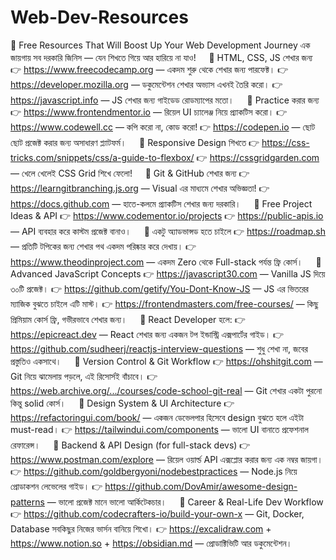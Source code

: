 # Web-Dev-Resources

🚀 Free Resources That Will Boost Up Your Web Development Journey
এক জায়গায় সব দরকারি জিনিস — যেন শিখতে গিয়ে আর হারিয়ে না যাও!
ㅤ
🔹 HTML, CSS, JS শেখার জন্য
👉 https://www.freecodecamp.org — একদম শুরু থেকে শেখার জন্য পারফেক্ট।
👉 https://developer.mozilla.org — ডকুমেন্টেশন শেখার অভ্যাস এখনই তৈরি করো।
👉 https://javascript.info — JS শেখার জন্য গাইডেড রোডম্যাপের মতো।
ㅤ
🔹 Practice করার জন্য
👉 https://www.frontendmentor.io — রিয়েল UI চ্যালেঞ্জ নিয়ে প্র্যাকটিস করো।
👉 https://www.codewell.cc — কপি করো না, কোড করো!
👉 https://codepen.io — ছোট ছোট প্রজেক্ট করার জন্য অসাধারণ প্ল্যাটফর্ম।
ㅤ
🔹 Responsive Design শিখতে
👉 https://css-tricks.com/snippets/css/a-guide-to-flexbox/
👉 https://cssgridgarden.com — খেলে খেলেই CSS Grid শিখে ফেলো!
ㅤ
🔹 Git & GitHub শেখার জন্য
👉 https://learngitbranching.js.org — Visual এর মাধ্যমে শেখার অভিজ্ঞতা!
👉 https://docs.github.com — হাতে-কলমে প্র্যাকটিস শেখার জন্য দরকারি।
ㅤ
🔹 Free Project Ideas & API
👉 https://www.codementor.io/projects
👉 https://public-apis.io — API ব্যবহার করে কাস্টম প্রজেক্ট বানাও।
ㅤ
🔹 একটু অ্যাডভান্সড হতে চাইলে
👉 https://roadmap.sh — প্রতিটি টপিকের জন্য শেখার পথ একদম পরিষ্কার করে দেখায়।
👉 https://www.theodinproject.com — একদম Zero থেকে Full-stack পর্যন্ত ফ্রি কোর্স।
ㅤ
🔹 Advanced JavaScript Concepts
👉 https://javascript30.com — Vanilla JS দিয়ে ৩০টি প্রজেক্ট।
👉 https://github.com/getify/You-Dont-Know-JS — JS এর ভিতরের ম্যাজিক বুঝতে চাইলে এটি মাস্ট।
👉 https://frontendmasters.com/free-courses/ — কিছু প্রিমিয়াম কোর্স ফ্রি, গভীরভাবে শেখার জন্য।
ㅤ
🔹 React Developer হলে:
👉 https://epicreact.dev — React শেখার জন্য একজন টপ ইন্ডাস্ট্রি এক্সপার্টের গাইড।
👉 https://github.com/sudheerj/reactjs-interview-questions — শুধু শেখা না, জবের প্রস্তুতিও একসাথে।
ㅤ
🔹 Version Control & Git Workflow
👉 https://ohshitgit.com — Git নিয়ে ঝামেলায় পড়লে, এই রিসোর্সই বাঁচাবে।
👉 https://web.archive.org/.../courses/code-school-git-real — Git শেখার একটা পুরনো কিন্তু solid কোর্স।
ㅤ
🔹 Design System & UI Architecture
👉 https://refactoringui.com/book/ — একজন ডেভেলপার হিসেবে design বুঝতে হলে এইটা must-read।
👉 https://tailwindui.com/components — ভালো UI বানাতে প্রফেশনাল রেফারেন্স।
ㅤ
🔹 Backend & API Design (for full-stack devs)
👉 https://www.postman.com/explore — রিয়েল ওয়ার্ল্ড API এক্সপ্লোর করার জন্য এক নম্বর জায়গা।
👉 https://github.com/goldbergyoni/nodebestpractices — Node.js নিয়ে প্রোডাকশন লেভেলের গাইড।
👉 https://github.com/DovAmir/awesome-design-patterns — ভালো প্রজেক্ট মানে ভালো আর্কিটেকচার।
ㅤ
🔹 Career & Real-Life Dev Workflow
👉 https://github.com/codecrafters-io/build-your-own-x — Git, Docker, Database সবকিছুর নিজের ভার্সন বানিয়ে শিখো।
👉 https://excalidraw.com + https://www.notion.so + https://obsidian.md — প্রোডাক্টিভিটি আর ডকুমেন্টেশন।
